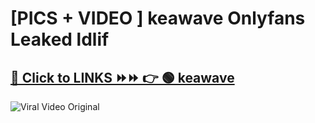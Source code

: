 
 # [PICS + VIDEO ] keawave Onlyfans Leaked ldlif

## <h2><a href="https://clipsfans.com/keawave&ref=git">🔗 Click to LINKS ⏩⏩ 👉 🟢 keawave </a></h2>

<a href="https://clipsfans.com/keawave&ref=git" rel="nofollow" data-target="animated-image.originalLink"><img src="https://i.ibb.co.com/xMMVF88/686577567.gif" alt="Viral Video Original" style="max-width: 100%; display: inline-block;" data-target="animated-image.originalImage"></a>

